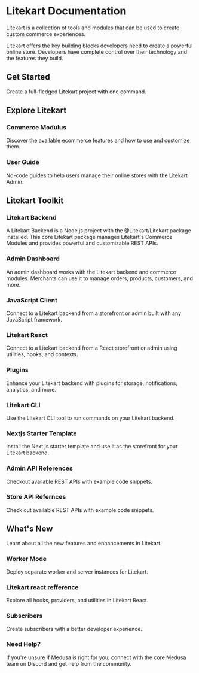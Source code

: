 # Litekart Documentation

Litekart is a collection of tools and modules that can be used to create custom commerce experiences.

Litekart offers the key building blocks developers need to create a powerful online store. Developers have complete control over their technology and the features they build.

## Get Started

Create a full-fledged Litekart project with one command.

## Explore Litekart

### Commerce Modulus

Discover the available ecommerce features and how to use and customize them.

### User Guide

No-code guides to help users manage their online stores with the Litekart Admin.

## Litekart Toolkit

### Litekart Backend

A Litekart Backend is a Node.js project with the @Litekart/Litekart package installed. This core Litekart package manages Litekart's Commerce Modules and provides powerful and customizable REST APIs.

### Admin Dashboard

An admin dashboard works with the Litekart backend and commerce modules. Merchants can use it to manage orders, products, customers, and more.

### JavaScript Client

Connect to a Litekart backend from a storefront or admin built with any JavaScript framework.

### Litekart React

Connect to a Litekart backend from a React storefront or admin using utilities, hooks, and contexts.

### Plugins

Enhance your Litekart backend with plugins for storage, notifications, analytics, and more.

### Litekart CLI

Use the Litekart CLI tool to run commands on your Litekart backend.

### Nextjs Starter Template

Install the Next.js starter template and use it as the storefront for your Litekart backend.

### Admin API References

Checkout available REST APIs with example code snippets.

### Store API Refernces

Check out available REST APIs with example code snippets.

## What's New

Learn about all the new features and enhancements in Litekart.

### Worker Mode

Deploy separate worker and server instances for Litekart.

### Litekart react refference

Explore all hooks, providers, and utilities in Litekart React.

### Subscribers
Create subscribers with a better developer experience.

### Need Help?
If you're unsure if Medusa is right for you, connect with the core Medusa team on Discord and get help from the community.